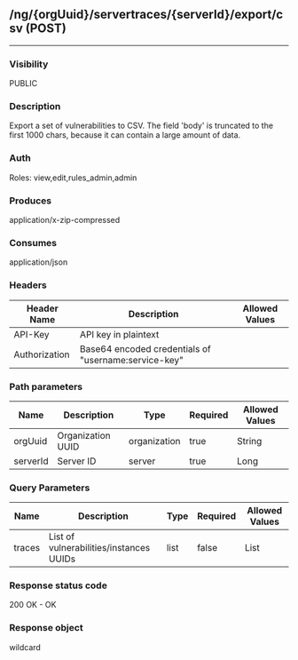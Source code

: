 ## /ng/{orgUuid}/servertraces/{serverId}/export/csv (POST)
---
### Visibility
PUBLIC
### Description
Export a set of vulnerabilities to CSV. The field &#x27;body&#x27; is truncated to the first 1000 chars, because it can contain a large amount of data.
### Auth
Roles: view,edit,rules_admin,admin
### Produces
application/x-zip-compressed
### Consumes
application/json
### Headers
| Header Name | Description | Allowed Values |
| ----------- | ----------- | ----------- |
| API-Key | API key in plaintext |  |
| Authorization | Base64 encoded credentials of &quot;username:service-key&quot; |  |
### Path parameters
| Name | Description | Type | Required | Allowed Values |
| ----------- | ----------- | ----------- | ----------- | ----------- |
| orgUuid | Organization UUID | organization | true | String |
| serverId | Server ID | server | true | Long |
### Query Parameters
| Name | Description | Type | Required | Allowed Values |
| ----------- | ----------- | ----------- | ----------- | ----------- |
| traces | List of vulnerabilities/instances UUIDs | list | false | List |
### Response status code
200 OK - OK
### Response object
wildcard
